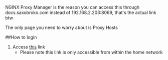 NGINX Proxy Manager is the reason you can access this through docs.saxobroko.com instead of 192.168.2.203:8069, that's the actual link btw

The only page you need to worry about is Proxy Hosts

##How to login
1. Access [this](http://192.168.1.200:6081/) link
    - Please note this link is only accessible from within the home network